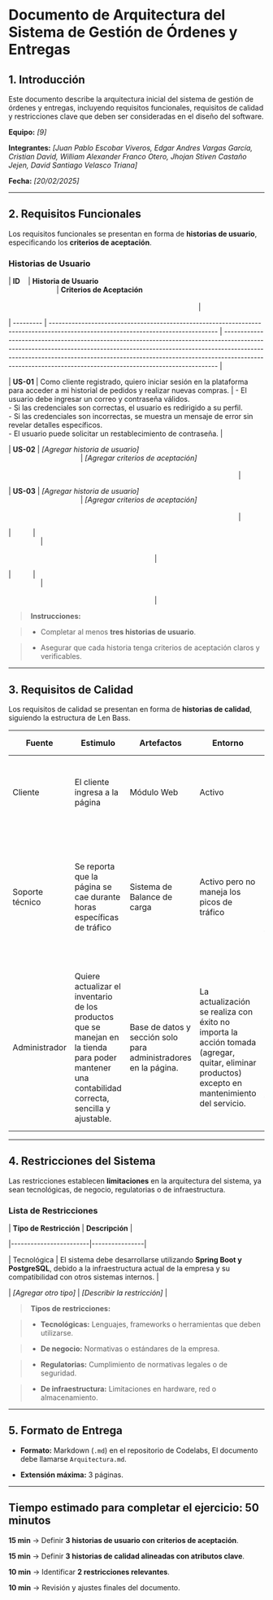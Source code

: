 # Documento de Arquitectura del Sistema de Gestión de Órdenes y Entregas

  

## 1. Introducción  

Este documento describe la arquitectura inicial del sistema de gestión de órdenes y entregas, incluyendo requisitos funcionales, requisitos de calidad y restricciones clave que deben ser consideradas en el diseño del software.

  

**Equipo:** _[9]_  

**Integrantes:** _[Juan Pablo Escobar Viveros, Edgar Andres Vargas García, Cristian David, William Alexander Franco Otero, Jhojan Stiven Castaño Jejen, David Santiago Velasco Triana]_  

**Fecha:** _[20/02/2025]_  

  

---

  

## 2. Requisitos Funcionales  

Los requisitos funcionales se presentan en forma de **historias de usuario**, especificando los **criterios de aceptación**.

  

### **Historias de Usuario**

| **ID**    | **Historia de Usuario**                                                                                                           | **Criterios de Aceptación**                                                                                                                                                                                                                                                                                            |

| --------- | --------------------------------------------------------------------------------------------------------------------------------- | ---------------------------------------------------------------------------------------------------------------------------------------------------------------------------------------------------------------------------------------------------------------------------------------------------------------------- |

| **US-01** | Como cliente registrado, quiero iniciar sesión en la plataforma para acceder a mi historial de pedidos y realizar nuevas compras. | - El usuario debe ingresar un correo y contraseña válidos.<br>- Si las credenciales son correctas, el usuario es redirigido a su perfil.<br>- Si las credenciales son incorrectas, se muestra un mensaje de error sin revelar detalles específicos.<br>- El usuario puede solicitar un restablecimiento de contraseña. |

| **US-02** | _[Agregar historia de usuario]_                                                                                                   | _[Agregar criterios de aceptación]_                                                                                                                                                                                                                                                                                    |

| **US-03** | _[Agregar historia de usuario]_                                                                                                   | _[Agregar criterios de aceptación]_                                                                                                                                                                                                                                                                                    |

|           |                                                                                                                                   |                                                                                                                                                                                                                                                                                                                        |

|           |                                                                                                                                   |                                                                                                                                                                                                                                                                                                                        |

  

>  **Instrucciones:**  

> - Completar al menos **tres historias de usuario**.  

> - Asegurar que cada historia tenga criterios de aceptación claros y verificables.  

  

---

  

## 3. Requisitos de Calidad  

Los requisitos de calidad se presentan en forma de **historias de calidad**, siguiendo la estructura de Len Bass.

| Fuente          | Estimulo                                                                                                                                          | Artefactos                                                      | Entorno                                                                                                                                        | Respuesta esperada                                                                                                                 | Medida de respuesta                                                                                                                                                  |
| --------------- | ------------------------------------------------------------------------------------------------------------------------------------------------- | --------------------------------------------------------------- | ---------------------------------------------------------------------------------------------------------------------------------------------- | ---------------------------------------------------------------------------------------------------------------------------------- | -------------------------------------------------------------------------------------------------------------------------------------------------------------------- |
| Cliente         | El cliente ingresa a la página                                                                                                                    | Módulo Web                                                      | Activo                                                                                                                                         | Se ingresa el usuario a la página                                                                                                  | La página no debe tardar más de 5 segundos al menos el 95% de las veces                                                                                              |
| Soporte técnico | Se reporta que la página se cae durante horas específicas de tráfico                                                                              | Sistema de Balance de carga                                     | Activo pero no maneja los picos de tráfico                                                                                                     | Se implementa un sistema de escalado automático para manejar picos de tráfico                                                      | El sistema debe mantener una disponibilidad del 99% durante las horas pico de tráfico, sin caerse y generando réplicas del backend para manejarlo                    |
| Administrador   | Quiere actualizar el inventario de los productos que se manejan en la tienda para poder mantener una contabilidad correcta, sencilla y ajustable. | Base de datos y sección solo para administradores en la página. | La actualización se realiza con éxito no importa la acción tomada (agregar, quitar, eliminar productos) excepto en mantenimiento del servicio. | El sistema permite al administrador agregar, modificar o eliminar productos del inventario, y reflejar los cambios en tiempo real. | Los cambios realizados por el administrador en el inventario se reflejan en la tienda en línea en menos de 2 segundos después de ser guardados por el administrador. |




  

---

  

## 4. Restricciones del Sistema  

Las restricciones establecen **limitaciones** en la arquitectura del sistema, ya sean tecnológicas, de negocio, regulatorias o de infraestructura.

  

### **Lista de Restricciones**

| **Tipo de Restricción** | **Descripción** |

|------------------------|----------------|

| Tecnológica | El sistema debe desarrollarse utilizando **Spring Boot y PostgreSQL**, debido a la infraestructura actual de la empresa y su compatibilidad con otros sistemas internos. |

| _[Agregar otro tipo]_ | _[Describir la restricción]_ |

  

>  **Tipos de restricciones:**  

> - **Tecnológicas:** Lenguajes, frameworks o herramientas que deben utilizarse.  

> - **De negocio:** Normativas o estándares de la empresa.  

> - **Regulatorias:** Cumplimiento de normativas legales o de seguridad.  

> - **De infraestructura:** Limitaciones en hardware, red o almacenamiento.  

  
  

---

  

## 5. Formato de Entrega  

- **Formato:** Markdown (`.md`) en el repositorio de Codelabs, El documento debe llamarse `Arquitectura.md`.  

- **Extensión máxima:** 3 páginas.  

  

---

  

## **Tiempo estimado para completar el ejercicio: 50 minutos**  

**15 min** → Definir **3 historias de usuario con criterios de aceptación**.  

**15 min** → Definir **3 historias de calidad alineadas con atributos clave**.  

**10 min** → Identificar **2 restricciones relevantes**.  

**10 min** → Revisión y ajustes finales del documento.